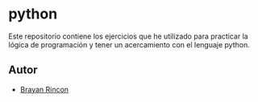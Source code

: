 # python

Este repositorio contiene los ejercicios que he utilizado para practicar la lógica de programación y tener un acercamiento con el lenguaje python.

## Autor

- [Brayan Rincon](https://github.com/brayanrbx)